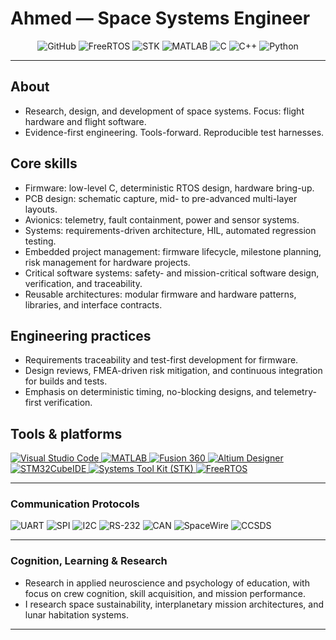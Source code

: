 # Ahmed — Space Systems Engineer

<p align="center">
  <!-- Hero badges -->
  <img src="https://img.shields.io/badge/GitHub-Profile-181717?style=for-the-badge&logo=github&logoColor=white" alt="GitHub"/>
  <img src="https://img.shields.io/badge/RTOS-FreeRTOS-FF6C37?style=for-the-badge&logo=freertos&logoColor=white" alt="FreeRTOS"/>
  <img src="https://img.shields.io/badge/Orbital-STK-0A84FF?style=for-the-badge&logo=oracle&logoColor=white" alt="STK"/>
  <img src="https://img.shields.io/badge/Modeling-MATLAB-0076A8?style=for-the-badge&logo=mathworks&logoColor=white" alt="MATLAB"/>
  <img src="https://img.shields.io/badge/C-%2300599C.svg?style=for-the-badge&logo=c&logoColor=white" alt="C"/>
  <img src="https://img.shields.io/badge/C++-%2300599C.svg?style=for-the-badge&logo=c%2B%2B&logoColor=white" alt="C++"/>
  <img src="https://img.shields.io/badge/Python-%233776AB.svg?style=for-the-badge&logo=python&logoColor=white" alt="Python"/>
</p>

---

## About

- Research, design, and development of space systems. Focus: flight hardware and flight software.  
- Evidence-first engineering. Tools-forward. Reproducible test harnesses.

## Core skills

- Firmware: low-level C, deterministic RTOS design, hardware bring-up.  
- PCB design: schematic capture, mid- to pre-advanced multi-layer layouts.  
- Avionics: telemetry, fault containment, power and sensor systems.  
- Systems: requirements-driven architecture, HIL, automated regression testing.  
- Embedded project management: firmware lifecycle, milestone planning, risk management for hardware projects.  
- Critical software systems: safety- and mission-critical software design, verification, and traceability.  
- Reusable architectures: modular firmware and hardware patterns, libraries, and interface contracts.

## Engineering practices

- Requirements traceability and test-first development for firmware.  
- Design reviews, FMEA-driven risk mitigation, and continuous integration for builds and tests.  
- Emphasis on deterministic timing, no-blocking designs, and telemetry-first verification.

## Tools & platforms

<p align="left">
  <a href="https://code.visualstudio.com/" target="_blank" rel="noreferrer">
    <img src="https://img.shields.io/badge/VS_Code-007ACC?style=for-the-badge&logo=visual-studio-code&logoColor=white" alt="Visual Studio Code"/>
  </a>
  <a href="https://www.mathworks.com/products/matlab.html" target="_blank" rel="noreferrer">
    <img src="https://img.shields.io/badge/MATLAB-0076A8?style=for-the-badge&logo=mathworks&logoColor=white" alt="MATLAB"/>
  </a>
  <a href="https://www.autodesk.com/products/fusion-360/overview" target="_blank" rel="noreferrer">
    <img src="https://img.shields.io/badge/Fusion_360-1e1e1e?style=for-the-badge&logo=autodesk&logoColor=white" alt="Fusion 360"/>
  </a>
  <a href="https://www.altium.com/" target="_blank" rel="noreferrer">
    <img src="https://img.shields.io/badge/Altium_Designer-A5915F?style=for-the-badge&logo=altium-designer&logoColor=white" alt="Altium Designer"/>
  </a>
  <a href="https://www.st.com/en/development-tools/stm32cubeide.html" target="_blank" rel="noreferrer">
    <img src="https://img.shields.io/badge/STM32CubeIDE-003D7A?style=for-the-badge&logo=stmicroelectronics&logoColor=white" alt="STM32CubeIDE"/>
  </a>
  <a href="https://www.ansys.com/products/missions/stk" target="_blank" rel="noreferrer">
    <img src="https://img.shields.io/badge/Systems_Tool_Kit_(STK)-005A9C?style=for-the-badge&logo=oracle&logoColor=white" alt="Systems Tool Kit (STK)"/>
  </a>
  <a href="https://www.freertos.org/" target="_blank" rel="noreferrer">
    <img src="https://img.shields.io/badge/FreeRTOS-%23FF6C37?style=for-the-badge&logo=freertos&logoColor=white" alt="FreeRTOS"/>
  </a>
</p>

---

### Communication Protocols

<p align="left">
  <!-- Protocol badges. Icons used where available; otherwise text badges. -->
  <img src="https://img.shields.io/badge/UART-serial-343434?style=for-the-badge" alt="UART"/>
  <img src="https://img.shields.io/badge/SPI-bus-204060?style=for-the-badge" alt="SPI"/>
  <img src="https://img.shields.io/badge/I2C-bus-005A9C?style=for-the-badge" alt="I2C"/>
  <img src="https://img.shields.io/badge/RS-232-333333?style=for-the-badge" alt="RS-232"/>
  <img src="https://img.shields.io/badge/CAN-bus-FF9900?style=for-the-badge&logo=vector" alt="CAN"/>
  <img src="https://img.shields.io/badge/SpaceWire-link-0A84FF?style=for-the-badge" alt="SpaceWire"/>
  <img src="https://img.shields.io/badge/CCSDS-standards-0076A8?style=for-the-badge" alt="CCSDS"/>
</p>

---

### Cognition, Learning & Research

- Research in applied neuroscience and psychology of education, with focus on crew cognition, skill acquisition, and mission performance.
- I research space sustainability, interplanetary mission architectures, and lunar habitation systems.

---
